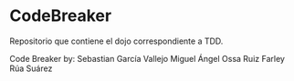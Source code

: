 CodeBreaker
===========

Repositorio que contiene el dojo correspondiente a TDD.

Code Breaker by:
Sebastian García Vallejo
Miguel Ángel Ossa Ruiz
Farley Rúa Suárez
